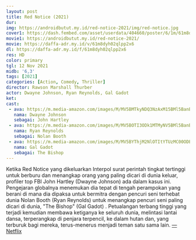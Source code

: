 ```yaml
---
layout: post
title: Red Notice (2021)
dur: 
img: https://androidbutut.my.id/red-notice-2021/img/red-notice.jpg
cover1: https://dash.fembed.com/asset/userdata/404660/poster/6/1m/61m8dyh02qlpp2x6.png?v=1654494909
movie1: https://androidbutut.my.id/red-notice-2021/
movie: https://daffa-adr.my.id/v/61m8dyh02qlpp2x6
dl: https://daffa-adr.my.id/f/61m8dyh02qlpp2x6
res: HD
color: primary
tgl: 12 Nov 2021
midb: '6,3'
tags: [2021]
categories: [Action, Comedy, Thriller]
director: Rawson Marshall Thurber
actor: Dwayne Johnson, Ryan Reynolds, Gal Gadot
ket: 
cast:
 - ava: https://m.media-amazon.com/images/M/MV5BMTkyNDQ3NzAxM15BMl5BanBnXkFtZTgwODIwMTQ0NTE@._V1_QL75_UX140_CR0,12,140,140_.jpg
   nama: Dwayne Johnson
   sebagai: John Hartley
 - ava: https://m.media-amazon.com/images/M/MV5BOTI3ODk1MTMyNV5BMl5BanBnXkFtZTcwNDEyNTE2Mg@@._V1_QL75_UX140_CR0,5,140,140_.jpg
   nama: Ryan Reynolds
   sebagai: Nolan Booth
 - ava: https://m.media-amazon.com/images/M/MV5BYThjM2NlOTItYTUzMC00ODE3LTk1MTItM2I3MDViY2U3MThlXkEyXkFqcGdeQXVyMTg4NDI0NDM@._V1_QL75_UX140_CR0,0,140,140_.jpg
   nama: Gal Gadot
   sebagai: The Bishop
---
```


Ketika Red Notice yang dikeluarkan Interpol surat perintah tingkat tertinggi untuk berburu dan menangkap orang yang paling dicari di dunia keluar, profiler top FBI John Hartley (Dwayne Johnson) ada dalam kasus ini. Pengejaran globalnya menemukan dia tepat di tengah perampokan yang berani di mana dia dipaksa untuk bermitra dengan pencuri seni terhebat dunia Nolan Booth (Ryan Reynolds) untuk menangkap pencuri seni paling dicari di dunia, "The Bishop" (Gal Gadot) . Petualangan terbang tinggi yang terjadi kemudian membawa ketiganya ke seluruh dunia, melintasi lantai dansa, terperangkap di penjara terpencil, ke dalam hutan dan, yang terburuk bagi mereka, terus-menerus menjadi teman satu sama lain. [—Netflix](www.netflix.com)
